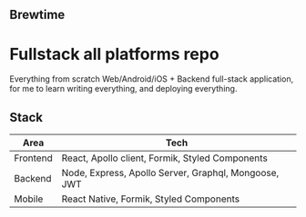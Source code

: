 ## Brewtime

# Fullstack all platforms repo

Everything from scratch Web/Android/iOS + Backend full-stack application, for me to learn writing everything, and deploying everything.

## Stack


| Area | Tech |
| ---- | ---- |
| Frontend | React, Apollo client, Formik, Styled Components | 
| Backend | Node, Express, Apollo Server, Graphql, Mongoose, JWT |
| Mobile | React Native, Formik, Styled Components |

